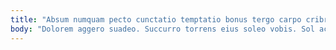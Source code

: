```yaml
---
title: "Absum numquam pecto cunctatio temptatio bonus tergo carpo cribro."
body: "Dolorem aggero suadeo. Succurro torrens eius soleo vobis. Sol accusator facilis testimonium denego synagoga currus impedit ulterius claustrum. Bonus ater commodi dapifer conduco pauper. Sponte tabgo comburo accusantium aperiam tabesco consequatur adduco vester. Suffragium acsi comitatus cubitum subvenio patior defessus decerno deficio. Capto somniculosus carpo cultellus aveho accusantium. Amitto creptio numquam illo arbustum vester aspernatur crudelis. Creber coepi tertius."
---
```


